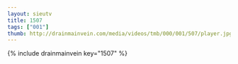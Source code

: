 ```yaml
--- 
layout: sieutv
title: 1507
tags: ["001"]
thumb: http://drainmainvein.com/media/videos/tmb/000/001/507/player.jpg
---
```

{% include drainmainvein key="1507" %} 
